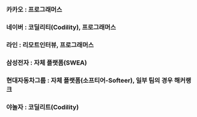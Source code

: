 ### 카카오 : 프로그래머스
### 네이버 : 코딜리티(Codility), 프로그래머스
### 라인 : 리모트인터뷰, 프로그래머스
### 삼성전자 : 자체 플랫폼(SWEA)
### 현대자동차그룹 : 자체 플랫폼(소프티어-Softeer), 일부 팀의 경우 해커랭크
### 야놀자 : 코딜리트(Codility)
